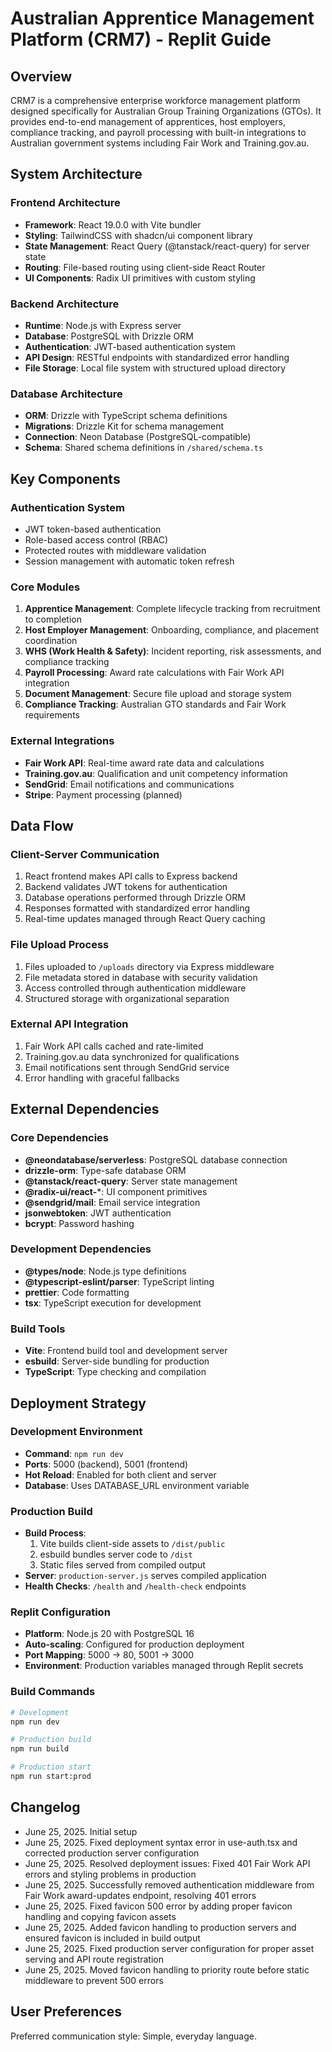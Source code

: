 # Australian Apprentice Management Platform (CRM7) - Replit Guide

## Overview

CRM7 is a comprehensive enterprise workforce management platform designed specifically for Australian Group Training Organizations (GTOs). It provides end-to-end management of apprentices, host employers, compliance tracking, and payroll processing with built-in integrations to Australian government systems including Fair Work and Training.gov.au.

## System Architecture

### Frontend Architecture
- **Framework**: React 19.0.0 with Vite bundler
- **Styling**: TailwindCSS with shadcn/ui component library
- **State Management**: React Query (@tanstack/react-query) for server state
- **Routing**: File-based routing using client-side React Router
- **UI Components**: Radix UI primitives with custom styling

### Backend Architecture
- **Runtime**: Node.js with Express server
- **Database**: PostgreSQL with Drizzle ORM
- **Authentication**: JWT-based authentication system
- **API Design**: RESTful endpoints with standardized error handling
- **File Storage**: Local file system with structured upload directory

### Database Architecture
- **ORM**: Drizzle with TypeScript schema definitions
- **Migrations**: Drizzle Kit for schema management
- **Connection**: Neon Database (PostgreSQL-compatible)
- **Schema**: Shared schema definitions in `/shared/schema.ts`

## Key Components

### Authentication System
- JWT token-based authentication
- Role-based access control (RBAC)
- Protected routes with middleware validation
- Session management with automatic token refresh

### Core Modules
1. **Apprentice Management**: Complete lifecycle tracking from recruitment to completion
2. **Host Employer Management**: Onboarding, compliance, and placement coordination
3. **WHS (Work Health & Safety)**: Incident reporting, risk assessments, and compliance tracking
4. **Payroll Processing**: Award rate calculations with Fair Work API integration
5. **Document Management**: Secure file upload and storage system
6. **Compliance Tracking**: Australian GTO standards and Fair Work requirements

### External Integrations
- **Fair Work API**: Real-time award rate data and calculations
- **Training.gov.au**: Qualification and unit competency information
- **SendGrid**: Email notifications and communications
- **Stripe**: Payment processing (planned)

## Data Flow

### Client-Server Communication
1. React frontend makes API calls to Express backend
2. Backend validates JWT tokens for authentication
3. Database operations performed through Drizzle ORM
4. Responses formatted with standardized error handling
5. Real-time updates managed through React Query caching

### File Upload Process
1. Files uploaded to `/uploads` directory via Express middleware
2. File metadata stored in database with security validation
3. Access controlled through authentication middleware
4. Structured storage with organizational separation

### External API Integration
1. Fair Work API calls cached and rate-limited
2. Training.gov.au data synchronized for qualifications
3. Email notifications sent through SendGrid service
4. Error handling with graceful fallbacks

## External Dependencies

### Core Dependencies
- **@neondatabase/serverless**: PostgreSQL database connection
- **drizzle-orm**: Type-safe database ORM
- **@tanstack/react-query**: Server state management
- **@radix-ui/react-***: UI component primitives
- **@sendgrid/mail**: Email service integration
- **jsonwebtoken**: JWT authentication
- **bcrypt**: Password hashing

### Development Dependencies
- **@types/node**: Node.js type definitions
- **@typescript-eslint/parser**: TypeScript linting
- **prettier**: Code formatting
- **tsx**: TypeScript execution for development

### Build Tools
- **Vite**: Frontend build tool and development server
- **esbuild**: Server-side bundling for production
- **TypeScript**: Type checking and compilation

## Deployment Strategy

### Development Environment
- **Command**: `npm run dev`
- **Ports**: 5000 (backend), 5001 (frontend)
- **Hot Reload**: Enabled for both client and server
- **Database**: Uses DATABASE_URL environment variable

### Production Build
- **Build Process**: 
  1. Vite builds client-side assets to `/dist/public`
  2. esbuild bundles server code to `/dist`
  3. Static files served from compiled output
- **Server**: `production-server.js` serves compiled application
- **Health Checks**: `/health` and `/health-check` endpoints

### Replit Configuration
- **Platform**: Node.js 20 with PostgreSQL 16
- **Auto-scaling**: Configured for production deployment
- **Port Mapping**: 5000 → 80, 5001 → 3000
- **Environment**: Production variables managed through Replit secrets

### Build Commands
```bash
# Development
npm run dev

# Production build
npm run build

# Production start
npm run start:prod
```

## Changelog

- June 25, 2025. Initial setup
- June 25, 2025. Fixed deployment syntax error in use-auth.tsx and corrected production server configuration
- June 25, 2025. Resolved deployment issues: Fixed 401 Fair Work API errors and styling problems in production
- June 25, 2025. Successfully removed authentication middleware from Fair Work award-updates endpoint, resolving 401 errors
- June 25, 2025. Fixed favicon 500 error by adding proper favicon handling and copying favicon assets
- June 25, 2025. Added favicon handling to production servers and ensured favicon is included in build output
- June 25, 2025. Fixed production server configuration for proper asset serving and API route registration
- June 25, 2025. Moved favicon handling to priority route before static middleware to prevent 500 errors

## User Preferences

Preferred communication style: Simple, everyday language.